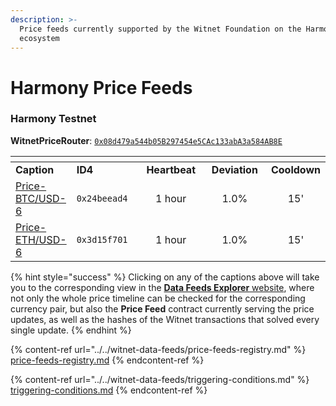 ```yaml
---
description: >-
  Price feeds currently supported by the Witnet Foundation on the Harmony
  ecosystem
---
```


# Harmony Price Feeds

### Harmony Testnet

**WitnetPriceRouter**: [`0x08d479a544b05B297454e5CAc133abA3a584AB8E`](https://explorer.pops.one/address/0x08d479a544b05B297454e5CAc133abA3a584AB8E?activeTab=7)

<table data-header-hidden><thead><tr><th></th><th width="150"></th><th width="150" align="center"></th><th width="150" align="center"></th><th align="center"></th></tr></thead><tbody><tr><td><strong>Caption</strong></td><td><strong>ID4</strong></td><td align="center"><strong>Heartbeat</strong></td><td align="center"><strong>Deviation</strong></td><td align="center"><strong>Cooldown</strong></td></tr><tr><td><a href="https://feeds.witnet.io/feeds/harmony-testnet_btc-usd_6">Price-BTC/USD-6</a></td><td><code>0x24beead4</code></td><td align="center">1 hour</td><td align="center">1.0%</td><td align="center">15'</td></tr><tr><td><a href="https://feeds.witnet.io/feeds/harmony-testnet_eth-usd_6">Price-ETH/USD-6</a></td><td><code>0x3d15f701</code></td><td align="center">1 hour</td><td align="center">1.0%</td><td align="center">15'</td></tr></tbody></table>

{% hint style="success" %}
Clicking on any of the captions above will take you to the corresponding view in the [**Data Feeds Explorer** website](https://feeds.witnet.io), where not only the whole price timeline can be checked for the corresponding currency pair, but also the **Price Feed** contract currently serving the price updates, as well as the hashes of the Witnet transactions that solved every single update.
{% endhint %}

{% content-ref url="../../witnet-data-feeds/price-feeds-registry.md" %}
[price-feeds-registry.md](../../witnet-data-feeds/price-feeds-registry.md)
{% endcontent-ref %}

{% content-ref url="../../witnet-data-feeds/triggering-conditions.md" %}
[triggering-conditions.md](../../witnet-data-feeds/triggering-conditions.md)
{% endcontent-ref %}
